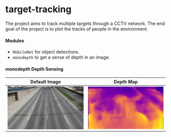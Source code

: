 # target-tracking
The project aims to track multiple targets through a CCTV network. The end goal of the project is to plot the tracks of people in the environment.

#### Modules
- `MobileNet` for object detections. 
- `monodepth` to get a sense of depth in an image.

#### monodepth Depth Sensing
Default Image             |  Depth Map
:-------------------------:|:-------------------------:
<img src="https://github.com/shreyasnbhat/target-tracking/blob/master/images/actual.jpg" alt="drawing" width="300"/>  |  <img src="https://github.com/shreyasnbhat/target-tracking/blob/master/images/depth_map.png" alt="drawing" width="300"/>
